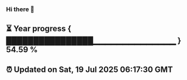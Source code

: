 ### Hi there 👋
⏳ Year progress { ████████████████▁▁▁▁▁▁▁▁▁▁▁▁▁▁ } 54.59 %
---
⏰ Updated on Sat, 19 Jul 2025 06:17:30 GMT
---
